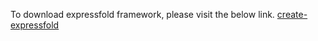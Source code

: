 To download expressfold framework, please visit the below link.
[create-expressfold](https://www.npmjs.com/package/create-expressfold)